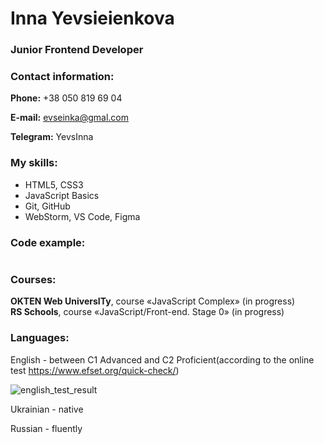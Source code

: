 # Inna Yevsieienkova

### Junior Frontend Developer

### Contact information:
**Phone:** +38 050 819 69 04

**E-mail:** evseinka@gmal.com

**Telegram:** YevsInna

### My skills:
* HTML5, CSS3
* JavaScript Basics
* Git, GitHub
* WebStorm, VS Code, Figma

### Code example:
```

```
### Courses:
**OKTEN Web UniversITy**, course «JavaScript Complex» (in progress)   
**RS Schools**, course «JavaScript/Front-end. Stage 0» (in progress)

### Languages:
English - between C1 Advanced and C2 Proficient(according to the online test https://www.efset.org/quick-check/)

![english_test_result](./img/eng_test.png "Result of EFSET english test")


Ukrainian - native

Russian - fluently

